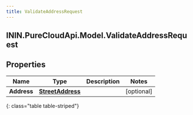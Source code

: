 ```yaml
---
title: ValidateAddressRequest
---
```

## ININ.PureCloudApi.Model.ValidateAddressRequest

## Properties

|Name | Type | Description | Notes|
|------------ | ------------- | ------------- | -------------|
| **Address** | [**StreetAddress**](StreetAddress.html) |  | [optional] |
{: class="table table-striped"}


